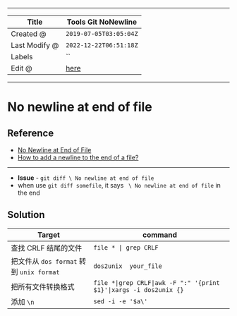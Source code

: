-----

| Title         | Tools Git NoNewline                                  |
| ------------- | ---------------------------------------------------- |
| Created @     | `2019-07-05T03:05:04Z`                               |
| Last Modify @ | `2022-12-22T06:51:18Z`                               |
| Labels        | \`\`                                                 |
| Edit @        | [here](https://github.com/junxnone/xwiki/issues/120) |

-----

# No newline at end of file

## Reference

  - [No Newline at End of
    File](https://thoughtbot.com/blog/no-newline-at-end-of-file)
  - [How to add a newline to the end of a
    file?](https://unix.stackexchange.com/questions/31947/how-to-add-a-newline-to-the-end-of-a-file)

-----

  - **Issue** - `git diff \ No newline at end of file`
  - when use `git diff somefile`, it says `  \ No newline at end of
    file ` in the end

## Solution

| Target                             | command                                                            |
| ---------------------------------- | ------------------------------------------------------------------ |
| 查找 CRLF 结尾的文件                      | `file * \| grep CRLF`                                              |
| 把文件从 `dos format` 转到 `unix format` | `dos2unix  your_file`                                              |
| 把所有文件转换格式                          | `file *\|grep CRLF\|awk -F ":" '{print $1}'\|xargs -i dos2unix {}` |
| 添加 `\n`                            | `sed -i -e '$a\'`                                                  |
